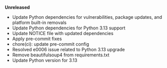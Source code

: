 **Unreleased**
* Update Python dependencies for vulnerabilities, package updates, and platform built-in removals
* Update Python dependencies for Python 3.13 support
* Update NOTICE file with updated dependencies
* Apply pre-commit fixes
* chore(ci): update pre-commit config
* Resolved e0006 issue related to Python 3.13 upgrade
* Remove beautifulsoup4 from requirements.txt
* Update Python version for 3.13
